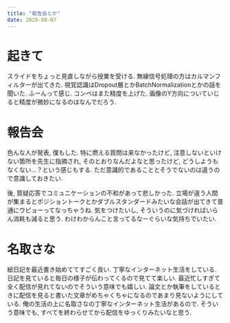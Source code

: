 ```yaml
---
title: "報告会とか"
date: 2020-08-07
---
```


# 起きて
スライドをちょっと見直しながら授業を受ける. 無線信号処理の方はカルマンフィルターが出てきた. 視覚認識はDropout層とかBatchNormalizationとかの話を聞いた. ふーんって感じ. コンペはまた精度を上げた. 画像のY方向についていじると精度が微妙になるのはなんでだろう.

# 報告会
色んな人が発表, 僕もした. 特に燃える質問は来なかったけど, 注意しないといけない箇所を先生に指摘され, そのとおりなんだよなと思ったけど, どうしようもなくない...？という感じもする. ただ意識的であることとそうでないのは違うので意識しておきたい.

後, 質疑応答でコミュニケーションの不和があって悲しかった. 立場が違う人間が集まるとポジショントークとかダブルスタンダードみたいな会話が出てきて普通にウピョーってなっちゃうね. 気をつけたいし, そういうのに気づければいらん消耗も減ると思う. わけわからんこと言ってるなーぐらいな気持ちでいたい.

# 名取さな
絵日記を最近書き始めててすごく良い. 丁寧なインターネット生活をしている. 日記を見ていると毎日の様子が伝わってくるので見てて楽しい. 最近忙しすぎて全く配信が見れてないのでそういう意味でも嬉しい. 論文とか執筆をしているときに配信を見ると書いた文章がめちゃくちゃになるのであまり見ないようにしている. 俺の生活の上に名取さなの丁寧なインターネット生活があるので. そういう意味でも, すべてを終わらせてから配信をゆっくりみたいなと思う.